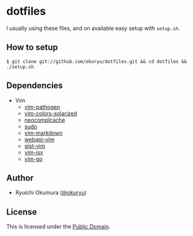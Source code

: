 # dotfiles

I usually using these files, and on available easy setup with ```setup.sh```.

## How to setup

```
$ git clone git://github.com/okuryu/dotfiles.git && cd dotfiles && ./setup.sh
```

## Dependencies

* Vim
  * [vim-pathogen](https://github.com/tpope/vim-pathogen)
  * [vim-colors-solarized](https://github.com/altercation/vim-colors-solarized)
  * [neocomplcache](https://github.com/Shougo/neocomplcache)
  * [sudo](https://github.com/vim-scripts/sudo)
  * [vim-markdown](https://github.com/tpope/vim-markdown)
  * [webapi-vim](https://github.com/mattn/webapi-vim)
  * [gist-vim](https://github.com/mattn/gist-vim)
  * [vim-jsx](https://github.com/mxw/vim-jsx)
  * [vim-go](https://github.com/fatih/vim-go)

## Author

* Ryuichi Okumura ([@okuryu](https://github.com/okuryu))

## License

This is licensed under the [Public Domain](LICENSE).
